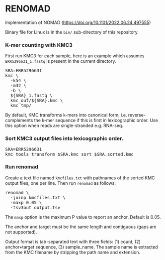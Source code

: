 # RENOMAD
Implementation of NOMAD (https://doi.org/10.1101/2022.06.24.497555)

Binary file for Linux is in the `bin/` sub-directory of this repository.

### K-mer counting with KMC3

First run KMC3 for each sample, here is an example which assumes `ERR5296631_1.fastq` is  present in the current directory.

<pre>
SRA=ERR5296631
kmc \
  -k54 \
  -m32 \
  -b \
  ${SRA}_1.fastq \
  kmc_out/${SRA}.kmc \
  kmc_tmp/
</pre>

By default, KMC transforms k-mers into canonical form, i.e. reverse-complements the k-mer sequence if this is first in lexicographic order. Use this option when reads are single-stranded e.g. RNA-seq.

### Sort KMC3 output files into lexicographic order.

<pre>
SRA=ERR5296631
kmc_tools transform $SRA.kmc sort $SRA.sorted.kmc
</pre>

### Run renomad

Create a text file named `kmcfiles.txt` with pathnames of the sorted KMC output files, one per line. Then run `renomad` as follows:

<pre>
renomad \
  -joinp kmcfiles.txt \
  -maxp 0.05 \
  -tsv3out output.tsv
</pre>

The `maxp` option is the maximum P value to report an anchor. Default is 0.05.

The anchor and target must be the same length and contiguous (gaps are not supported).

Output format is tab-separated text with three fields: (1) count, (2) anchor+target sequence, (3) sample_name. The sample name is extracted from the KMC filename by stripping the path name and extension. 

